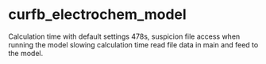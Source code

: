 # curfb_electrochem_model

Calculation time with default settings 478s, suspicion file access when running the model slowing calculation time read file data in main and feed to the model.
